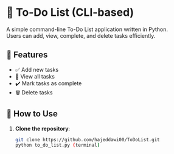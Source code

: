 # 📝 To-Do List (CLI-based)

A simple command-line To-Do List application written in Python.  
Users can add, view, complete, and delete tasks efficiently.

## 🚀 Features
- ✅ Add new tasks
- 📜 View all tasks
- ✔️ Mark tasks as complete
- 🗑️ Delete tasks



## 📌 How to Use
1. **Clone the repository**:
   ```bash
   git clone https://github.com/hajeddawi00/ToDoList.git
   python to_do_list.py (terminal)
